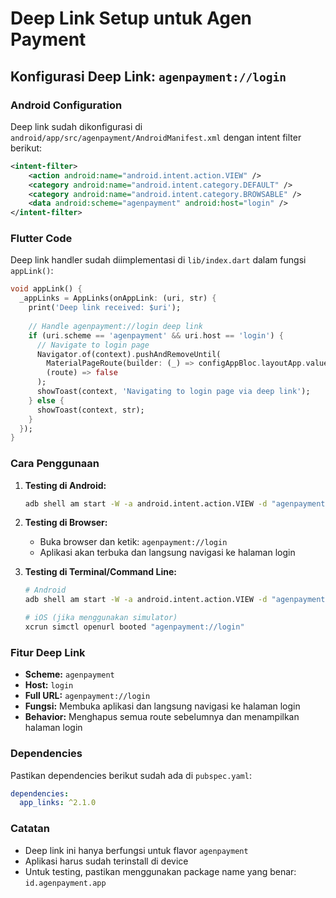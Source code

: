 # Deep Link Setup untuk Agen Payment

## Konfigurasi Deep Link: `agenpayment://login`

### Android Configuration

Deep link sudah dikonfigurasi di `android/app/src/agenpayment/AndroidManifest.xml` dengan intent filter berikut:

```xml
<intent-filter>
    <action android:name="android.intent.action.VIEW" />
    <category android:name="android.intent.category.DEFAULT" />
    <category android:name="android.intent.category.BROWSABLE" />
    <data android:scheme="agenpayment" android:host="login" />
</intent-filter>
```

### Flutter Code

Deep link handler sudah diimplementasi di `lib/index.dart` dalam fungsi `appLink()`:

```dart
void appLink() {
  _appLinks = AppLinks(onAppLink: (uri, str) {
    print('Deep link received: $uri');
    
    // Handle agenpayment://login deep link
    if (uri.scheme == 'agenpayment' && uri.host == 'login') {
      // Navigate to login page
      Navigator.of(context).pushAndRemoveUntil(
        MaterialPageRoute(builder: (_) => configAppBloc.layoutApp.valueWrapper?.value['login'] ?? LoginPage()),
        (route) => false
      );
      showToast(context, 'Navigating to login page via deep link');
    } else {
      showToast(context, str);
    }
  });
}
```

### Cara Penggunaan

1. **Testing di Android:**
   ```bash
   adb shell am start -W -a android.intent.action.VIEW -d "agenpayment://login" id.agenpayment.app
   ```

2. **Testing di Browser:**
   - Buka browser dan ketik: `agenpayment://login`
   - Aplikasi akan terbuka dan langsung navigasi ke halaman login

3. **Testing di Terminal/Command Line:**
   ```bash
   # Android
   adb shell am start -W -a android.intent.action.VIEW -d "agenpayment://login" id.agenpayment.app
   
   # iOS (jika menggunakan simulator)
   xcrun simctl openurl booted "agenpayment://login"
   ```

### Fitur Deep Link

- **Scheme:** `agenpayment`
- **Host:** `login`
- **Full URL:** `agenpayment://login`
- **Fungsi:** Membuka aplikasi dan langsung navigasi ke halaman login
- **Behavior:** Menghapus semua route sebelumnya dan menampilkan halaman login

### Dependencies

Pastikan dependencies berikut sudah ada di `pubspec.yaml`:
```yaml
dependencies:
  app_links: ^2.1.0
```

### Catatan

- Deep link ini hanya berfungsi untuk flavor `agenpayment`
- Aplikasi harus sudah terinstall di device
- Untuk testing, pastikan menggunakan package name yang benar: `id.agenpayment.app` 